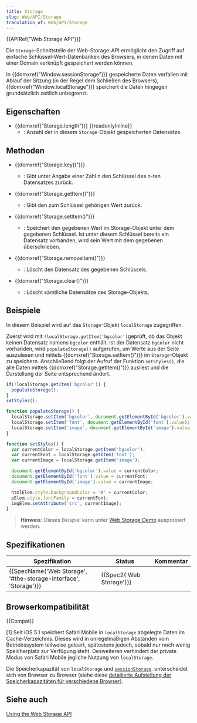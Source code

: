 ```yaml
---
title: Storage
slug: Web/API/Storage
translation_of: Web/API/Storage
---
```

{{APIRef("Web Storage API")}}

Die `Storage`-Schnittstelle der Web-Storage-API ermöglicht den Zugriff auf einfache Schlüssel-Wert-Datenbanken des Browsers, in denen Daten mit einer Domain verknüpft gespeichert werden können.

In {{domxref("Window.sessionStorage")}} gespeicherte Daten verfallen mit Ablauf der Sitzung (in der Regel dem Schließen des Browsers), {{domxref("Window.localStorage")}} speichert die Daten hingegen grundsätzlich zeitlich unbegrenzt.

## Eigenschaften

- {{domxref("Storage.length")}} {{readonlyInline}}
  - : Anzahl der in diesem `Storage`-Objekt gespeicherten Datensätze.

## Methoden

- {{domxref("Storage.key()")}}
  - : Gibt unter Angabe einer Zahl n den Schlüssel des n-ten Datensatzes zurück.

- {{domxref("Storage.getItem()")}}
  - : Gibt den zum Schlüssel gehörigen Wert zurück.
- {{domxref("Storage.setItem()")}}
  - : Speichert den gegebenen Wert im Storage-Objekt unter dem gegebenen Schlüssel. Ist unter diesem Schlüssel bereits ein Datensatz vorhanden, wird sein Wert mit dem gegebenen überschrieben.
- {{domxref("Storage.removeItem()")}}
  - : Löscht den Datensatz des gegebenen Schlüssels.
- {{domxref("Storage.clear()")}}
  - : Löscht sämtliche Datensätze des Storage-Objekts.

## Beispiele

In diesem Beispiel wird auf das `Storage`-Objekt `localStorage` zugegriffen.

Zuerst wird mit `!localStorage.getItem('bgcolor')`geprüft, ob das Objekt keinen Datensatz namens `bgcolor` enthält. Ist der Datensatz `bgcolor` nicht vorhanden, wird `populateStorage()` aufgerufen, um Werte aus der Seite auszulesen und mittels {{domxref("Storage.setItem()")}} im `Storage`-Objekt zu speichern.
Anschließend folgt der Aufruf der Funktion `setStyles()`, die alle Daten mittels {{domxref("Storage.getItem()")}} ausliest und die Darstellung der Seite entsprechend ändert.

```js
if(!localStorage.getItem('bgcolor')) {
  populateStorage();
}
setStyles();

function populateStorage() {
  localStorage.setItem('bgcolor', document.getElementById('bgcolor').value);
  localStorage.setItem('font', document.getElementById('font').value);
  localStorage.setItem('image', document.getElementById('image').value);
}

function setStyles() {
  var currentColor = localStorage.getItem('bgcolor');
  var currentFont = localStorage.getItem('font');
  var currentImage = localStorage.getItem('image');

  document.getElementById('bgcolor').value = currentColor;
  document.getElementById('font').value = currentFont;
  document.getElementById('image').value = currentImage;

  htmlElem.style.backgroundColor = '#' + currentColor;
  pElem.style.fontFamily = currentFont;
  imgElem.setAttribute('src', currentImage);
}
```

> **Hinweis:** Dieses Beispiel kann unter [Web Storage Demo](https://github.com/mdn/web-storage-demo) ausprobiert werden.

## Spezifikationen

| Spezifikation                                                                        | Status                           | Kommentar |
| ------------------------------------------------------------------------------------ | -------------------------------- | --------- |
| {{SpecName('Web Storage', '#the-storage-interface', 'Storage')}} | {{Spec2('Web Storage')}} |           |

## Browserkompatibilität

{{Compat}}

\[1] Seit iOS 5.1 speichert Safari Mobile in `localStorage` abgelegte Daten im Cache-Verzeichnis. Dieses wird in unregelmäßigen Abständen vom Betriebssystem teilweise geleert, spätestens jedoch, sobald nur noch wenig Speicherplatz zur Verfügung steht.
Desweiteren verhindert der private Modus von Safari Mobile jegliche Nutzung von `localStorage`.

Die Speicherkapazität von `localStorage` und [`sessionStorage`](/de/docs/Web/API/SessionStorage "Die Beschreibung hierüber wurde bisher noch nicht geschrieben; bitte erwäge, mitzuwirken!"). unterscheidet sich von Browser zu Browser (siehe diese [detailierte Aufstellung der Speicherkapazitäten für verschiedene Browser](http://dev-test.nemikor.com/web-storage/support-test/)).

## Siehe auch

[Using the Web Storage API](/de/docs/Web/API/Web_Storage_API/Using_the_Web_Storage_API)
